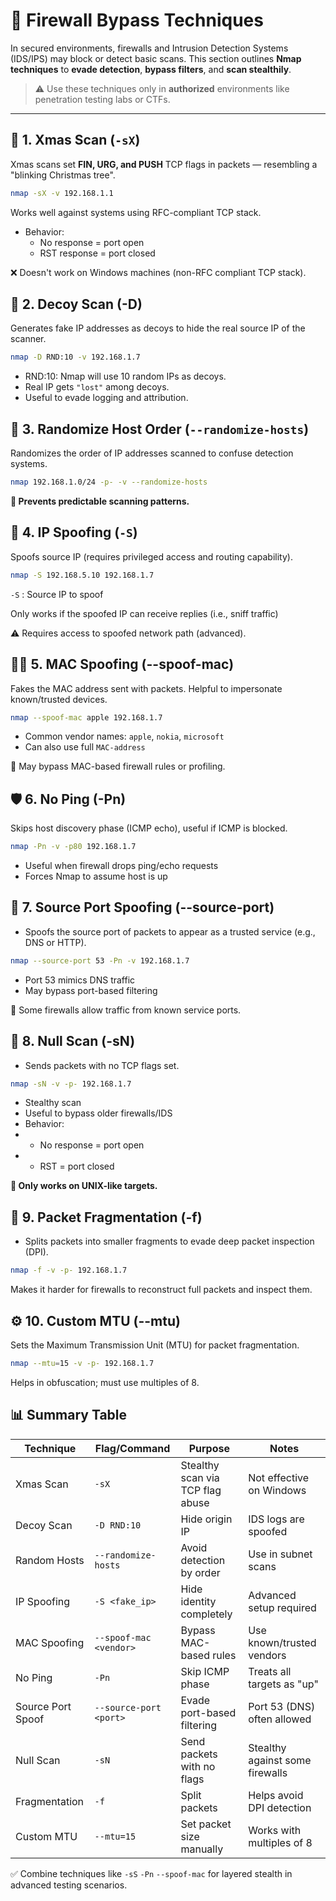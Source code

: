 # 🔐 Firewall Bypass Techniques

In secured environments, firewalls and Intrusion Detection Systems (IDS/IPS) may block or detect basic scans. This section outlines **Nmap techniques** to **evade detection**, **bypass filters**, and **scan stealthily**.

> ⚠️ Use these techniques only in **authorized** environments like penetration testing labs or CTFs.

---

## 🎄 1. Xmas Scan (`-sX`)

Xmas scans set **FIN, URG, and PUSH** TCP flags in packets — resembling a "blinking Christmas tree".

```bash
nmap -sX -v 192.168.1.1
```
Works well against systems using RFC-compliant TCP stack.

- Behavior:
   - No response = port open
   - RST response = port closed

❌ Doesn't work on Windows machines (non-RFC compliant TCP stack).

## 🎲 2. Decoy Scan (-D)
Generates fake IP addresses as decoys to hide the real source IP of the scanner.

```bash
nmap -D RND:10 -v 192.168.1.7
```
- RND:10: Nmap will use 10 random IPs as decoys.
- Real IP gets `"lost"` among decoys.
- Useful to evade logging and attribution.

## 🔀 3. Randomize Host Order (`--randomize-hosts`)
Randomizes the order of IP addresses scanned to confuse detection systems.

```bash
nmap 192.168.1.0/24 -p- -v --randomize-hosts
```
**🧠 Prevents predictable scanning patterns.**

## 🧅 4. IP Spoofing (`-S`)
Spoofs source IP (requires privileged access and routing capability).

```bash
nmap -S 192.168.5.10 192.168.1.7
```
`-S` : Source IP to spoof

Only works if the spoofed IP can receive replies (i.e., sniff traffic)

⚠️ Requires access to spoofed network path (advanced).

## 🧑‍💻 5. MAC Spoofing (--spoof-mac)
Fakes the MAC address sent with packets. Helpful to impersonate known/trusted devices.

```bash
nmap --spoof-mac apple 192.168.1.7
```
- Common vendor names: `apple`, `nokia`, `microsoft`
- Can also use full `MAC-address`

🔧 May bypass MAC-based firewall rules or profiling.

## 🛡️ 6. No Ping (-Pn)
Skips host discovery phase (ICMP echo), useful if ICMP is blocked.

```bash
nmap -Pn -v -p80 192.168.1.7
```
- Useful when firewall drops ping/echo requests
- Forces Nmap to assume host is up

## 🎯 7. Source Port Spoofing (--source-port)
- Spoofs the source port of packets to appear as a trusted service (e.g., DNS or HTTP).

```bash
nmap --source-port 53 -Pn -v 192.168.1.7
```
- Port 53 mimics DNS traffic
- May bypass port-based filtering

🧪 Some firewalls allow traffic from known service ports.

## 🔕 8. Null Scan (-sN)
- Sends packets with no TCP flags set.

```bash
nmap -sN -v -p- 192.168.1.7
```
- Stealthy scan
- Useful to bypass older firewalls/IDS
- Behavior:
- - No response = port open
- - RST = port closed

**📌 Only works on UNIX-like targets.**

## 🧩 9. Packet Fragmentation (-f)
- Splits packets into smaller fragments to evade deep packet inspection (DPI).

```bash
nmap -f -v -p- 192.168.1.7
```
Makes it harder for firewalls to reconstruct full packets and inspect them.

## ⚙️ 10. Custom MTU (--mtu)
Sets the Maximum Transmission Unit (MTU) for packet fragmentation.

```bash
nmap --mtu=15 -v -p- 192.168.1.7
```
Helps in obfuscation; must use multiples of 8.

## 📊 Summary Table

| Technique           | Flag/Command             | Purpose                            | Notes                              |
|---------------------|--------------------------|-------------------------------------|-------------------------------------|
| Xmas Scan           | `-sX`                    | Stealthy scan via TCP flag abuse    | Not effective on Windows            |
| Decoy Scan          | `-D RND:10`              | Hide origin IP                      | IDS logs are spoofed                |
| Random Hosts        | `--randomize-hosts`      | Avoid detection by order            | Use in subnet scans                 |
| IP Spoofing         | `-S <fake_ip>`           | Hide identity completely            | Advanced setup required             |
| MAC Spoofing        | `--spoof-mac <vendor>`   | Bypass MAC-based rules              | Use known/trusted vendors           |
| No Ping             | `-Pn`                    | Skip ICMP phase                     | Treats all targets as "up"          |
| Source Port Spoof   | `--source-port <port>`   | Evade port-based filtering          | Port 53 (DNS) often allowed         |
| Null Scan           | `-sN`                    | Send packets with no flags          | Stealthy against some firewalls     |
| Fragmentation       | `-f`                     | Split packets                       | Helps avoid DPI detection           |
| Custom MTU          | `--mtu=15`               | Set packet size manually            | Works with multiples of 8           |



✅ Combine techniques like `-sS` `-Pn` `--spoof-mac` for layered stealth in advanced testing scenarios.
